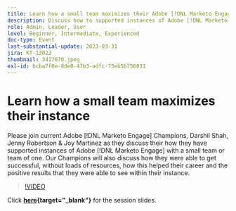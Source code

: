 ```yaml
---
title: Learn how a small team maximizes their Adobe [!DNL Marketo Engage] instance
description: Discuss how to supported instances of Adobe [!DNL Marketo Engage] with a small team or team of one.
role: Admin, Leader, User
level: Beginner, Intermediate, Experienced
doc-type: Event
last-substantial-update: 2023-03-31
jira: KT-13023
thumbnail: 3417670.jpeg
exl-id: bcba7f0e-8de0-47b3-adfc-75eb5b756031
---
```

# Learn how a small team maximizes their instance

Please join current Adobe [!DNL Marketo Engage] Champions, Darshil Shah, Jenny Robertson & Joy Martinez as they discuss their how they have supported instances of Adobe [!DNL Marketo Engage] with a small team or team of one. Our Champions will also discuss how they were able to get successful, without loads of resources, how this helped their career and the positive results that they were able to see within their instance.

>[!VIDEO](https://video.tv.adobe.com/v/3417670/?quality=12&learn=on)

Click **[here](assets/small-team-instance.pdf){target="_blank"}** for the session slides.
